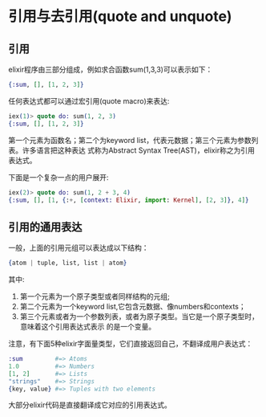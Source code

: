 # 引用与去引用(quote and unquote)

## 引用
elixir程序由三部分组成，例如求合函数sum(1,3,3)可以表示如下：
```elixir
{:sum, [], [1, 2, 3]}
```
任何表达式都可以通过宏引用(quote macro)来表达:
```elixir
iex(1)> quote do: sum(1, 2, 3)
{:sum, [], [1, 2, 3]}
```
第一个元素为函数名；第二个为keyword list，代表元数据；第三个元素为参数列表。许多语言把这种表达
式称为Abstract Syntax Tree(AST)，elixir称之为引用表达式。

下面是一个复杂一点的用户展开:
```elixir
iex(2)> quote do: sum(1, 2 + 3, 4)
{:sum, [], [1, {:+, [context: Elixir, import: Kernel], [2, 3]}, 4]}
```

## 引用的通用表达
一般，上面的引用元组可以表达成以下结构：
```elixir
{atom | tuple, list, list | atom}
```
其中:
1. 第一个元素为一个原子类型或者同样结构的元组;
2. 第二个元素为一个keyword list,它包含元数据、像numbers和contexts；
3. 第三个元素或者为一个参数列表，或者为原子类型。当它是一个原子类型时，意味着这个引用表达式表示
的是一个变量。

注意，有下面5种elixir字面量类型，它们直接返回自己，不翻译成用户表达式：
```elixir
:sum         #=> Atoms
1.0          #=> Numbers
[1, 2]       #=> Lists
"strings"    #=> Strings
{key, value} #=> Tuples with two elements
```
大部分elixir代码是直接翻译成它对应的引用表达式。
